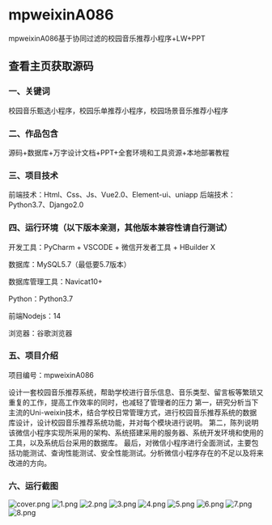 # mpweixinA086
mpweixinA086基于协同过滤的校园音乐推荐小程序+LW+PPT
 
## 查看主页获取源码

### 一、关键词
校园音乐甄选小程序，校园乐单推荐小程序，校园场景音乐推荐小程序

### 二、作品包含
源码+数据库+万字设计文档+PPT+全套环境和工具资源+本地部署教程

### 三、项目技术
前端技术：Html、Css、Js、Vue2.0、Element-ui、uniapp
后端技术：Python3.7、Django2.0

### 四、运行环境（以下版本亲测，其他版本兼容性请自行测试）
开发工具：PyCharm + VSCODE + 微信开发者工具 + HBuilder X

数据库：MySQL5.7（最低要5.7版本）

数据库管理工具：Navicat10+

Python：Python3.7

前端Nodejs：14

浏览器：谷歌浏览器

### 五、项目介绍
项目编号：mpweixinA086

设计一套校园音乐推荐系统，帮助学校进行音乐信息、音乐类型、留言板等繁琐又重复的工作，提高工作效率的同时，也减轻了管理者的压力
第一，研究分析当下主流的Uni-weixin技术，结合学校日常管理方式，进行校园音乐推荐系统的数据库设计，设计校园音乐推荐系统功能，并对每个模块进行说明。
第二，陈列说明该微信小程序实现所采用的架构、系统搭建采用的服务器、系统开发环境和使用的工具，以及系统后台采用的数据库。
最后，对微信小程序进行全面测试，主要包括功能测试、查询性能测试、安全性能测试。分析微信小程序存在的不足以及将来改进的方向。

### 六、运行截图

![cover.png](./cover.png)
![1.png](./1.png)
![2.png](./2.png)
![3.png](./3.png)
![4.png](./4.png)
![5.png](./5.png)
![6.png](./6.png)
![7.png](./7.png)
![8.png](./8.png)

